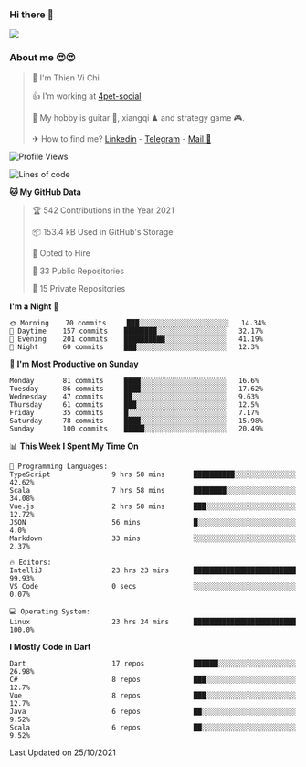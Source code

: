 ### Hi there 👋
![](https://media1.tenor.com/images/9aa4aee77151757a310fcdb4b8fd2a0a/tenor.gif?itemid=12671405)

### About me 😍😍

> 🙎 I'm Thien Vi Chi
> 
> 👍 I'm working at [4pet-social](https://github.com/4pet-social)
>
> 🥞 My hobby is guitar 🎸, xiangqi ♟ and strategy game 🎮.
> 
> ✈ How to find me? [Linkedin](https://www.linkedin.com/in/tvc12/) - [Telegram](https://t.me/yeutham212) - [Mail 📧](mailto:meomeocf98@gmail.com)
> 

<!--START_SECTION:waka-->
![Profile Views](http://img.shields.io/badge/Profile%20Views-10-blue)

![Lines of code](https://img.shields.io/badge/From%20Hello%20World%20I%27ve%20Written-745887%20lines%20of%20code-blue)

**🐱 My GitHub Data** 

> 🏆 542 Contributions in the Year 2021
 > 
> 📦 153.4 kB Used in GitHub's Storage 
 > 
> 💼 Opted to Hire
 > 
> 📜 33 Public Repositories 
 > 
> 🔑 15 Private Repositories  
 > 
**I'm a Night 🦉** 

```text
🌞 Morning    70 commits     ███░░░░░░░░░░░░░░░░░░░░░░   14.34% 
🌆 Daytime    157 commits    ████████░░░░░░░░░░░░░░░░░   32.17% 
🌃 Evening    201 commits    ██████████░░░░░░░░░░░░░░░   41.19% 
🌙 Night      60 commits     ███░░░░░░░░░░░░░░░░░░░░░░   12.3%

```
📅 **I'm Most Productive on Sunday** 

```text
Monday       81 commits     ████░░░░░░░░░░░░░░░░░░░░░   16.6% 
Tuesday      86 commits     ████░░░░░░░░░░░░░░░░░░░░░   17.62% 
Wednesday    47 commits     ██░░░░░░░░░░░░░░░░░░░░░░░   9.63% 
Thursday     61 commits     ███░░░░░░░░░░░░░░░░░░░░░░   12.5% 
Friday       35 commits     █░░░░░░░░░░░░░░░░░░░░░░░░   7.17% 
Saturday     78 commits     ████░░░░░░░░░░░░░░░░░░░░░   15.98% 
Sunday       100 commits    █████░░░░░░░░░░░░░░░░░░░░   20.49%

```


📊 **This Week I Spent My Time On** 

```text
💬 Programming Languages: 
TypeScript               9 hrs 58 mins       ██████████░░░░░░░░░░░░░░░   42.62% 
Scala                    7 hrs 58 mins       ████████░░░░░░░░░░░░░░░░░   34.08% 
Vue.js                   2 hrs 58 mins       ███░░░░░░░░░░░░░░░░░░░░░░   12.72% 
JSON                     56 mins             █░░░░░░░░░░░░░░░░░░░░░░░░   4.0% 
Markdown                 33 mins             ░░░░░░░░░░░░░░░░░░░░░░░░░   2.37%

🔥 Editors: 
IntelliJ                 23 hrs 23 mins      █████████████████████████   99.93% 
VS Code                  0 secs              ░░░░░░░░░░░░░░░░░░░░░░░░░   0.07%

💻 Operating System: 
Linux                    23 hrs 24 mins      █████████████████████████   100.0%

```

**I Mostly Code in Dart** 

```text
Dart                     17 repos            ██████░░░░░░░░░░░░░░░░░░░   26.98% 
C#                       8 repos             ███░░░░░░░░░░░░░░░░░░░░░░   12.7% 
Vue                      8 repos             ███░░░░░░░░░░░░░░░░░░░░░░   12.7% 
Java                     6 repos             ██░░░░░░░░░░░░░░░░░░░░░░░   9.52% 
Scala                    6 repos             ██░░░░░░░░░░░░░░░░░░░░░░░   9.52%

```



 Last Updated on 25/10/2021
<!--END_SECTION:waka-->